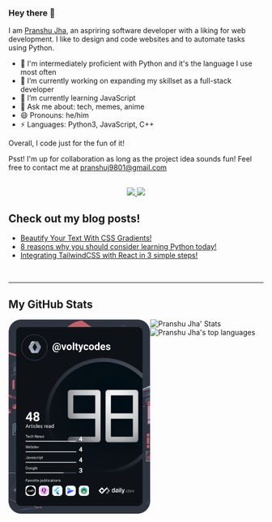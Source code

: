 ### Hey there 👋 

I am [Pranshu Jha](http://pranshuj73.vercel.app/), an aspriring software developer with a liking for web development. I like to design and code websites and to automate tasks using Python.

- 🚀 I'm intermediately proficient with Python and it's the language I use most often
- 🔭 I’m currently working on expanding my skillset as a full-stack developer
- 🌱 I’m currently learning JavaScript
- 💬 Ask me about: tech, memes, anime
- 😄 Pronouns: he/him
- ⚡ Languages: Python3, JavaScript, C++

Overall, I code just for the fun of it!

Psst! I'm up for collaboration as long as the project idea sounds fun! Feel free to contact me at [pranshuj9801@gmail.com](mailto:pranshuj9801@gmail.com)

<!-- SOCIALS -->

<br />
<div align="center">
 <a href="https://twitter.com/pranshuj73" target="_blank" rel="noopener noreferrer">
  <img src="https://img.shields.io/badge/Twitter-@pranshuj73-blue?color=efefef&style=for-the-badge&logo=twitter" />
 </a>
 <a href="https://www.linkedin.com/in/pranshu-jha-7ba383183/" target="_blank" rel="noopener noreferrer">
  <img src="https://img.shields.io/badge/LinkedIn-Pranshu Jha-blue?color=efefef&style=for-the-badge&logo=linkedin" />
 </a>
</div>

## Check out my blog posts!
<!-- BLOG-POST-LIST:START -->
- [Beautify Your Text With CSS Gradients!](https://pranshu.codes/beautify-your-text-with-css-gradients)
- [8 reasons why you should consider learning Python today!](https://pranshu.codes/8-reasons-why-you-should-consider-learning-python-today)
- [Integrating TailwindCSS with React in 3 simple steps!](https://pranshu.codes/integrating-tailwindcss-with-react-in-3-simple-steps-1)
<!-- BLOG-POST-LIST:END -->

<br/><hr/>

## My GitHub Stats

<a href="https://app.daily.dev/voltycodes"><img align=left src="https://github.com/pranshuj73/pranshuj73/blob/main/devcard.svg" width="280" alt="Pranshu Jha's Dev Card"/></a>
<img align=left src="https://github-readme-stats.vercel.app/api?username=pranshuj73&count_private=true&hide_border=true&show_icons=true&theme=dracula" alt="Pranshu Jha' Stats"/>
<img align=left src="https://github-readme-stats.vercel.app/api/top-langs/?username=anuraghazra&layout=compact&hide=css,html&theme=dracula&hide_border=true" alt="Pranshu Jha's top languages"/>

